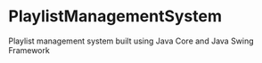# PlaylistManagementSystem
Playlist management system built using Java Core and Java Swing Framework
